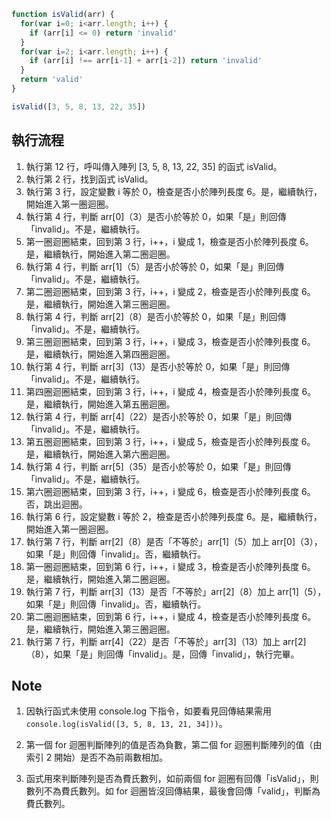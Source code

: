 ``` js
function isValid(arr) {
  for(var i=0; i<arr.length; i++) {
    if (arr[i] <= 0) return 'invalid'
  }
  for(var i=2; i<arr.length; i++) {
    if (arr[i] !== arr[i-1] + arr[i-2]) return 'invalid'
  }
  return 'valid'
}

isValid([3, 5, 8, 13, 22, 35])
```

## 執行流程
1. 執行第 12 行，呼叫傳入陣列 [3, 5, 8, 13, 22, 35] 的函式 isValid。
2. 執行第 2 行，找到函式 isValid。
3. 執行第 3 行，設定變數 i 等於 0，檢查是否小於陣列長度 6。是，繼續執行，開始進入第一圈迴圈。
4. 執行第 4 行，判斷 arr[0]（3）是否小於等於 0，如果「是」則回傳「invalid」。不是，繼續執行。
5. 第一圈迴圈結束，回到第 3 行，i++，i 變成 1，檢查是否小於陣列長度 6。是，繼續執行，開始進入第二圈迴圈。
6. 執行第 4 行，判斷 arr[1]（5）是否小於等於 0，如果「是」則回傳「invalid」。不是，繼續執行。
7. 第二圈迴圈結束，回到第 3 行，i++，i 變成 2，檢查是否小於陣列長度 6。是，繼續執行，開始進入第三圈迴圈。
8. 執行第 4 行，判斷 arr[2]（8）是否小於等於 0，如果「是」則回傳「invalid」。不是，繼續執行。
9. 第三圈迴圈結束，回到第 3 行，i++，i 變成 3，檢查是否小於陣列長度 6。是，繼續執行，開始進入第四圈迴圈。
10. 執行第 4 行，判斷 arr[3]（13）是否小於等於 0，如果「是」則回傳「invalid」。不是，繼續執行。
11. 第四圈迴圈結束，回到第 3 行，i++，i 變成 4，檢查是否小於陣列長度 6。是，繼續執行，開始進入第五圈迴圈。
12. 執行第 4 行，判斷 arr[4]（22）是否小於等於 0，如果「是」則回傳「invalid」。不是，繼續執行。
13. 第五圈迴圈結束，回到第 3 行，i++，i 變成 5，檢查是否小於陣列長度 6。是，繼續執行，開始進入第六圈迴圈。
14. 執行第 4 行，判斷 arr[5]（35）是否小於等於 0，如果「是」則回傳「invalid」。不是，繼續執行。
15. 第六圈迴圈結束，回到第 3 行，i++，i 變成 6，檢查是否小於陣列長度 6。否，跳出迴圈。
16. 執行第 6 行，設定變數 i 等於 2，檢查是否小於陣列長度 6。是，繼續執行，開始進入第一圈迴圈。
17. 執行第 7 行，判斷 arr[2]（8）是否「不等於」arr[1]（5）加上 arr[0]（3），如果「是」則回傳「invalid」。否，繼續執行。
18. 第一圈迴圈結束，回到第 6 行，i++，i 變成 3，檢查是否小於陣列長度 6。是，繼續執行，開始進入第二圈迴圈。
19. 執行第 7 行，判斷 arr[3]（13）是否「不等於」arr[2]（8）加上 arr[1]（5），如果「是」則回傳「invalid」。否，繼續執行。
20. 第二圈迴圈結束，回到第 6 行，i++，i 變成 4，檢查是否小於陣列長度 6。是，繼續執行，開始進入第三圈迴圈。
21. 執行第 7 行，判斷 arr[4]（22）是否「不等於」arr[3]（13）加上 arr[2]（8），如果「是」則回傳「invalid」。是，回傳「invalid」，執行完畢。

## Note
1. 因執行函式未使用 console.log 下指令，如要看見回傳結果需用 `console.log(isValid([3, 5, 8, 13, 21, 34]))`。

2. 第一個 for 迴圈判斷陣列的值是否為負數，第二個 for 迴圈判斷陣列的值（由索引 2 開始）是否不為前兩數相加。

3. 函式用來判斷陣列是否為費氏數列，如前兩個 for 迴圈有回傳「isValid」，則數列不為費氏數列。如 for 迴圈皆沒回傳結果，最後會回傳「valid」，判斷為費氏數列。